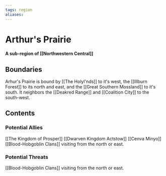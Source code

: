 ```yaml
---
tags: region
aliases:
---
```

# Arthur's Prairie
#### A sub-region of [[Northwestern Central]]
## Boundaries
Arhur's Prairie is bound by [[The Holyl'nds]] to it's west, the [[Illburn Forest]] to its north and east, and the [[Great Southern Mossland]] to it's south. It neighbors the [[Deakred Range]] and [[Coalition City]] to the south-west. 

## Contents
### Potential Allies
[[The Kingdom of Prosper]]
[[Dwarven Kingdom Actstow]]
[[Cenva Minyo]]
[[Blood-Hobgoblin Clans]] visiting from the north or east.
### Potential Threats
[[Blood-Hobgoblin Clans]] visiting from the north or east.
